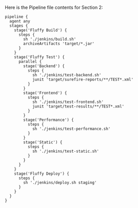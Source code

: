 Here is the Pipeline file contents for Section 2:

    pipeline {
      agent any
      stages {
        stage('Fluffy Build') {
          steps {
            sh './jenkins/build.sh'
            archiveArtifacts 'target/*.jar'
          }
        }
        stage('Fluffy Test') {
          parallel {
            stage('Backend') {
              steps {
                sh './jenkins/test-backend.sh'
                junit 'target/surefire-reports/**/TEST*.xml'
              }
            }
            stage('Frontend') {
              steps {
                sh './jenkins/test-frontend.sh'
                junit 'target/test-results/**/TEST*.xml'
              }
            }
            stage('Performance') {
              steps {
                sh './jenkins/test-performance.sh'
              }
            }
            stage('Static') {
              steps {
                sh './jenkins/test-static.sh'
              }
            }
          }
        }
        stage('Fluffy Deploy') {
          steps {
            sh './jenkins/deploy.sh staging'
          }
        }
      }
    }
